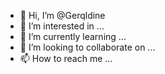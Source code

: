 - 👋 Hi, I’m @Gerqldine
- 👀 I’m interested in ...
- 🌱 I’m currently learning ...
- 💞️ I’m looking to collaborate on ...
- 📫 How to reach me ...

<!---
Gerqldine/Gerqldine is a ✨ special ✨ repository because its `README.md` (this file) appears on your GitHub profile.
You can click the Preview link to take a look at your changes.
--->
